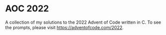 # AOC 2022

A collection of my solutions to the 2022 Advent of Code written in C.
To see the prompts, please visit https://adventofcode.com/2022.
